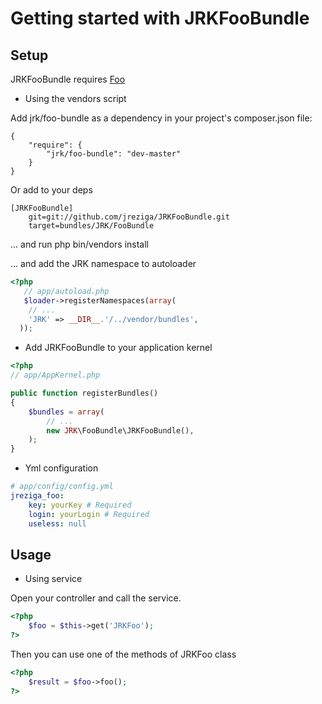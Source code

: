 Getting started with JRKFooBundle
======================================

Setup
-----
JRKFooBundle requires [Foo](http://foo.fr)


- Using the vendors script

Add jrk/foo-bundle as a dependency in your project's composer.json file:

```
{
    "require": {
        "jrk/foo-bundle": "dev-master"
    }
}
```

Or add to your deps

```
[JRKFooBundle]
    git=git://github.com/jreziga/JRKFooBundle.git
    target=bundles/JRK/FooBundle
```

... and run php bin/vendors install

... and add the JRK namespace to autoloader

``` php
<?php
   // app/autoload.php
   $loader->registerNamespaces(array(
    // ...
    'JRK' => __DIR__.'/../vendor/bundles',
  ));
```

- Add JRKFooBundle to your application kernel

``` php
<?php
// app/AppKernel.php

public function registerBundles()
{
    $bundles = array(
        // ...
        new JRK\FooBundle\JRKFooBundle(),
    );
}
```
- Yml configuration

``` yml
# app/config/config.yml
jreziga_foo:
    key: yourKey # Required
    login: yourLogin # Required
    useless: null
```

Usage
-----

 - Using service

Open your controller and call the service.

``` php
<?php
    $foo = $this->get('JRKFoo');
?>
```

Then you can use one of the methods of JRKFoo class

``` php
<?php
    $result = $foo->foo();
?>
```